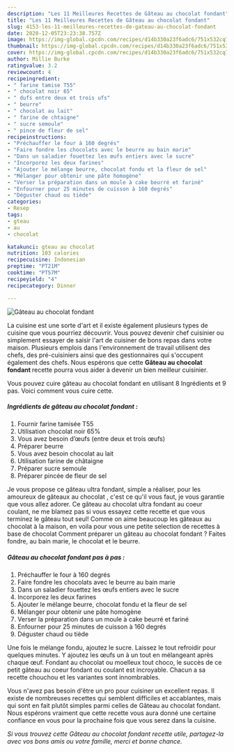 ```yaml
---
description: "Les 11 Meilleures Recettes de Gâteau au chocolat fondant"
title: "Les 11 Meilleures Recettes de Gâteau au chocolat fondant"
slug: 4153-les-11-meilleures-recettes-de-gateau-au-chocolat-fondant
date: 2020-12-05T23:23:38.757Z
image: https://img-global.cpcdn.com/recipes/d14b330a23f6adc6/751x532cq70/gateau-au-chocolat-fondant-photo-principale-de-la-recette.jpg
thumbnail: https://img-global.cpcdn.com/recipes/d14b330a23f6adc6/751x532cq70/gateau-au-chocolat-fondant-photo-principale-de-la-recette.jpg
cover: https://img-global.cpcdn.com/recipes/d14b330a23f6adc6/751x532cq70/gateau-au-chocolat-fondant-photo-principale-de-la-recette.jpg
author: Millie Burke
ratingvalue: 3.2
reviewcount: 4
recipeingredient:
- " farine tamise T55"
- " chocolat noir 65"
- " dufs entre deux et trois ufs"
- " beurre"
- " chocolat au lait"
- " farine de chtaigne"
- " sucre semoule"
- " pince de fleur de sel"
recipeinstructions:
- "Préchauffer le four à 160 degrés"
- "Faire fondre les chocolats avec le beurre au bain marie"
- "Dans un saladier fouettez les œufs entiers avec le sucre"
- "Incorporez les deux farines"
- "Ajouter le mélange beurre, chocolat fondu et la fleur de sel"
- "Mélanger pour obtenir une pâte homogène"
- "Verser la préparation dans un moule à cake beurré et fariné"
- "Enfourner pour 25 minutes de cuisson à 160 degrés"
- "Déguster chaud ou tiède"
categories:
- Resep
tags:
- gteau
- au
- chocolat

katakunci: gteau au chocolat 
nutrition: 103 calories
recipecuisine: Indonesian
preptime: "PT21M"
cooktime: "PT57M"
recipeyield: "4"
recipecategory: Dinner

---
```



![Gâteau au chocolat fondant](https://img-global.cpcdn.com/recipes/d14b330a23f6adc6/751x532cq70/gateau-au-chocolat-fondant-photo-principale-de-la-recette.jpg)

La cuisine est une sorte d'art et il existe également plusieurs types de cuisine que vous pourriez découvrir. Vous pouvez devenir chef cuisinier ou simplement essayer de saisir l'art de cuisiner de bons repas dans votre maison. Plusieurs emplois dans l'environnement de travail utilisent des chefs, des pré-cuisiniers ainsi que des gestionnaires qui s'occupent également des chefs. Nous espérons que cette <strong> Gâteau au chocolat fondant </strong> recette pourra vous aider à devenir un bien meilleur cuisinier.

<!--inarticleads1-->

Vous pouvez cuire gâteau au chocolat fondant en utilisant 8 Ingrédients et 9 pas. Voici comment vous cuire cette.

##### Ingrédients de gâteau au chocolat fondant :

1. Fournir  farine tamisée T55
1. Utilisation  chocolat noir 65%
1. Vous avez besoin  d’œufs (entre deux et trois œufs)
1. Préparer  beurre
1. Vous avez besoin  chocolat au lait
1. Utilisation  farine de châtaigne
1. Préparer  sucre semoule
1. Préparer  pincée de fleur de sel


Je vous propose ce gâteau ultra fondant, simple a réaliser, pour les amoureux de gâteaux au chocolat , c&#39;est ce qu&#39;il vous faut, je vous garantie que vous allez adorer. Ce gâteau au chocolat ultra fondant au coeur coulant, ne me blamez pas si vous essayez cette recette et que vous terminez le gâteau tout seul! Comme on aime beaucoup les gâteaux au chocolat à la maison, en voila pour vous une petite selection de recettes à base de chocolat Comment préparer un gâteau au chocolat fondant ? Faites fondre, au bain marie, le chocolat et le beurre. 

<!--inarticleads2-->

##### Gâteau au chocolat fondant pas à pas :

1. Préchauffer le four à 160 degrés
1. Faire fondre les chocolats avec le beurre au bain marie
1. Dans un saladier fouettez les œufs entiers avec le sucre
1. Incorporez les deux farines
1. Ajouter le mélange beurre, chocolat fondu et la fleur de sel
1. Mélanger pour obtenir une pâte homogène
1. Verser la préparation dans un moule à cake beurré et fariné
1. Enfourner pour 25 minutes de cuisson à 160 degrés
1. Déguster chaud ou tiède


Une fois le mélange fondu, ajoutez le sucre. Laissez le tout refroidir pour quelques minutes. Y ajoutez les œufs un à un tout en mélangeant après chaque œuf. Fondant au chocolat ou moelleux tout choco, le succès de ce petit gâteau au coeur fondant ou coulant est incroyable. Chacun a sa recette chouchou et les variantes sont innombrables. 

<!--inarticleads1-->

<p>
Vous n'avez pas besoin d'être un pro pour cuisiner un excellent repas. Il existe de nombreuses recettes qui semblent difficiles et accablantes, mais qui sont en fait plutôt simples parmi celles de Gâteau au chocolat fondant. Nous espérons vraiment que cette recette vous aura donné une certaine confiance en vous pour la prochaine fois que vous serez dans la cuisine.
</p>

<p>
<i>Si vous trouvez cette Gâteau au chocolat fondant recette utile, partagez-la avec vos bons amis ou votre famille, merci et bonne chance.</i>
</p>
